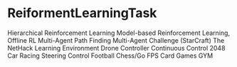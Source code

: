 # ReiformentLearningTask


Hierarchical Reinforcement Learning
Model-based Reinforcement Learning, Offline RL
Multi-Agent Path Finding
Multi-Agent Challenge (StarCraft)
The NetHack Learning Environment
Drone Controller
Continuous Control
2048
Car Racing
Steering Control
Football
Chess/Go
FPS
Card Games
GYM